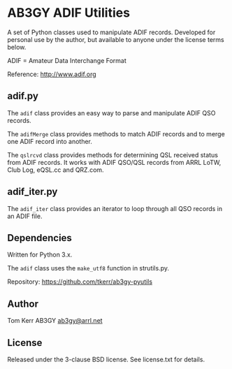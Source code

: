 # AB3GY ADIF Utilities 
A set of Python classes used to manipulate ADIF records.
Developed for personal use by the author, but available to anyone under the license terms below.

ADIF = Amateur Data Interchange Format

Reference: http://www.adif.org

## adif.py
The `adif` class provides an easy way to parse and manipulate ADIF QSO records.

The `adifMerge` class provides methods to match ADIF records and to merge one ADIF record into another.

The `qslrcvd` class provides methods for determining QSL received status from ADIF records. It works with ADIF QSO/QSL records from ARRL LoTW, Club Log, eQSL.cc and QRZ.com.

## adif_iter.py
The `adif_iter` class provides an iterator to loop through all QSO records in an ADIF file.

## Dependencies
Written for Python 3.x.

The `adif` class uses the `make_utf8` function in strutils.py.

Repository: https://github.com/tkerr/ab3gy-pyutils
 
## Author
Tom Kerr AB3GY
ab3gy@arrl.net

## License
Released under the 3-clause BSD license.
See license.txt for details.
